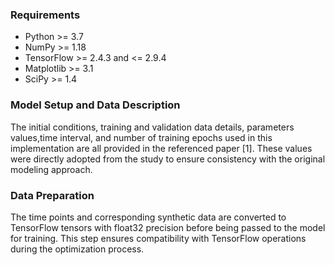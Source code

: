 




### Requirements
- Python >= 3.7  
- NumPy >= 1.18  
- TensorFlow >= 2.4.3 and <= 2.9.4  
- Matplotlib >= 3.1  
- SciPy >= 1.4

 ### Model Setup and Data Description
The initial conditions, training and validation data details, parameters values,time interval, and number of training epochs used in this implementation are all provided in the referenced paper [1]. These values were directly adopted from the study to ensure consistency with the original modeling approach.

### Data Preparation
The time points and corresponding synthetic data are converted to TensorFlow tensors with float32 precision before being passed to the model for training. This step ensures compatibility with TensorFlow operations during the optimization process.
